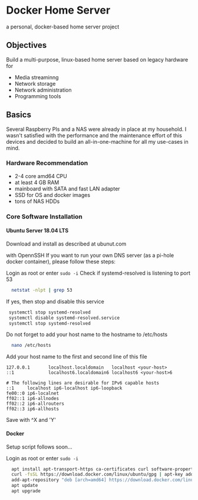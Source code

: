 # Docker Home Server
a personal, docker-based home server project

## Objectives 
Build a multi-purpose, linux-based home server based on legacy hardware for
- Media streaminng
- Network storage
- Network administration
- Programming tools

## Basics 
Several Raspberry PIs and a NAS were already in place at my household. I wasn't satisfied with the performance and the maintenance effort of this devices and decided to build an all-in-one-machine for all my use-cases in mind.

### Hardware Recommendation
- 2-4 core amd64 CPU
- at least 4 GB RAM
- mainboard with SATA and fast LAN adapter 
- SSD for OS and docker images
- tons of NAS HDDs

### Core Software Installation
#### Ubuntu Server 18.04 LTS
Download and install as described at ubunut.com

with OpennSSH 
If you want to run your own DNS server (as a pi-hole docker container), please follow these steps:

Login as root or enter ```sudo -i```
Check if systemd-resolved is listening to port 53
```bash
  netstat -nlpt | grep 53
```
If yes, then stop and disable this service
```bash
 systemctl stop systemd-resolved
 systemctl disable systemd-resolved.service
 systemctl stop systemd-resolved
```
Do not forget to add your host name <your-host> to the hostname to /etc/hosts
```bash
  nano /etc/hosts
```
Add your host name to the first and second line of this file
```
127.0.0.1       localhost.localdomain   localhost <your-host>
::1             localhost6.localdomain6 localhost6 <your-host>6

# The following lines are desirable for IPv6 capable hosts
::1     localhost ip6-localhost ip6-loopback
fe00::0 ip6-localnet
ff02::1 ip6-allnodes
ff02::2 ip6-allrouters
ff02::3 ip6-allhosts
```
Save with ^X and 'Y'

#### Docker
Setup script follows soon...

Login as root or enter ```sudo -i``` 

```bash
  apt install apt-transport-https ca-certificates curl software-properties-common
  curl -fsSL https://download.docker.com/linux/ubuntu/gpg | apt-key add -
  add-apt-repository "deb [arch=amd64] https://download.docker.com/linux/ubuntu $(lsb_release -cs) stable"
  apt update
  apt upgrade
```
